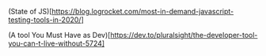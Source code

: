 (State of JS)[https://blog.logrocket.com/most-in-demand-javascript-testing-tools-in-2020/]

(A tool You Must Have as Dev)[https://dev.to/pluralsight/the-developer-tool-you-can-t-live-without-5724]
